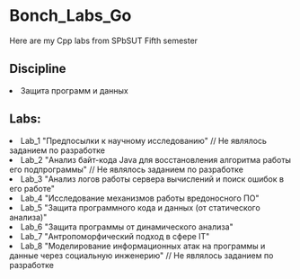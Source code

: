 # Bonch_Labs_Go
Here are my Cpp labs from SPbSUT
    Fifth semester
<h2>Discipline</h2>
<li>Защита программ и данных
<h2>Labs:</h2>
<li>Lab_1 "Предпосылки к научному исследованию" // Не являлось заданием по разработке
<li>Lab_2 "Анализ байт-кода Java для восстановления алгоритма работы его подпрограммы" // Не являлось заданием по разработке
<li>Lab_3 "Анализ логов работы сервера вычислений и поиск ошибок в его работе"
<li>Lab_4 "Исследование механизмов работы вредоносного ПО"
<li>Lab_5 "Защита программного кода и данных (от статического анализа)"
<li>Lab_6 "Защита программы от динамического анализа"
<li>Lab_7 "Антропоморфический подход в сфере IT"
<li>Lab_8 "Моделирование информационных атак на программы и данные через социальную инженерию" // Не являлось заданием по разработке
